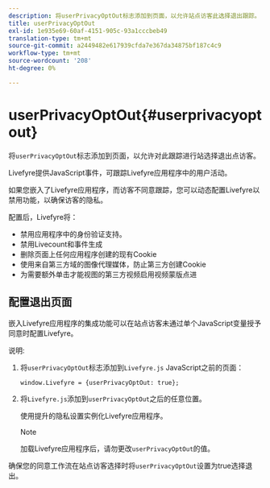 ```yaml
---
description: 将userPrivacyOptOut标志添加到页面，以允许站点访客此选择退出跟踪。
title: userPrivacyOptOut
exl-id: 1e935e69-60af-4151-905c-93a1cccbeb49
translation-type: tm+mt
source-git-commit: a2449482e617939cfda7e367da34875bf187c4c9
workflow-type: tm+mt
source-wordcount: '208'
ht-degree: 0%

---
```


# userPrivacyOptOut{#userprivacyoptout}

将`userPrivacyOptOut`标志添加到页面，以允许对此跟踪进行站选择退出点访客。

Livefyre提供JavaScript事件，可跟踪Livefyre应用程序中的用户活动。

如果您嵌入了Livefyre应用程序，而访客不同意跟踪，您可以动态配置Livefyre以禁用功能，以确保访客的隐私。

配置后，Livefyre将：

* 禁用应用程序中的身份验证支持。
* 禁用Livecount和事件生成
* 删除页面上任何应用程序创建的现有Cookie
* 使用来自第三方域的图像代理媒体，防止第三方创建Cookie
* 为需要额外单击才能视图的第三方视频启用视频蒙版点进

## 配置退出页面

嵌入Livefyre应用程序的集成功能可以在站点访客未通过单个JavaScript变量授予同意时配置Livefyre。

说明:

1. 将`userPrivacyOptOut`标志添加到`Livefyre.js` JavaScript之前的页面：

   ```
   window.Livefyre = {userPrivacyOptOut: true};
   ```

1. 将`Livefyre.js`添加到`userPrivacyOptOut`之后的任意位置。

   使用提升的隐私设置实例化Livefyre应用程序。

   >[!NOTE]
   >
   >加载Livefyre应用程序后，请勿更改`userPrivacyOptOut`的值。

确保您的同意工作流在站点访客选择时将`userPrivacyOptOut`设置为true选择退出。
